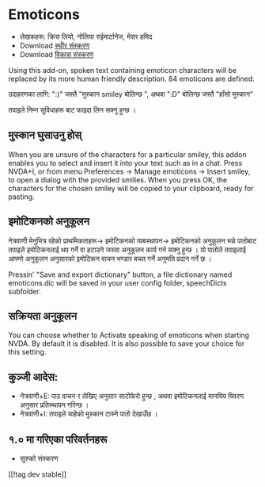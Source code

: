 # Emoticons #

* लेखकहरू: क्रिस लियो, नोलिया रुईमार्टानेज, मेसर हमिद
* Download [स्थीर संस्करण][1]
* Download [विकास संस्करण][2]

Using this add-on, spoken text containing emoticon characters will be
replaced by its more human friendly description.  84 emoticons are defined.

उदाहरणका लागि: ":)" जस्तै "मुस्कान smiley बोलिन्छ ", अथवा  ":D" बोलिन्छ
जस्तै "हाँसो मुस्कान"

तपाइले निम्न सुविधाहरू बाट  फाइदा लिन सक्नु हुन्छ ।

## मुस्कान घुसाउनु होस्  ##

When you are unsure of the characters for a particular smiley, this addon enables you to select and insert it into your text such as in a chat.
Press NVDA+I, or from menu Preferences -> Manage emoticons -> Insert smiley, to open a dialog 
with the provided smilies.
When you press OK, the characters for the chosen smiley will be copied to your clipboard, ready for pasting.


## इमोटिकनको अनुकूलन ##

नेत्रवाणी मेनुभित्र रहेको प्राथमिकताहरू-> इमोटिकनको व्यबस्थापन-> इमोटिकनको अनुकूलन भन्ने पातोबाट तपाइले इमोटिकनलाई  थप गर्ने वा हटाउने जस्ता अनुकूलन कार्य गर्न सक्नु हुन्छ ।
यो पातोले तपाइलाई आफ्नो अनुकूलन अनुसारको इमोटिकन वाचन भण्डार बचत गर्ने अनुमति प्रदान गर्ने छ ।

Pressin' "Save and export dictionary" button, a file dictionary named
emoticons.dic will be saved in your user config folder, speechDicts
subfolder.


## सक्रियता अनुकूलन ##

You can choose whether to Activate speaking of emoticons when starting
NVDA. By default it is disabled.  It is also possible to save your choice
for this setting.

## कुञ्जी आदेस: ##

*	नेत्रवाणी+E: पाठ वाचन र लेखिए अनुसार साटोफेरो हुन्छ  , अथवा इमोटिकनलाई
  मानविय विवरण अनुसार प्रतिस्थापन गरिन्छ ।
*	नेत्रवाणी+I: तपाइले चाहेको मुस्कान टास्ने पातो देखाउँछ ।

## १.० मा गरिएका परिवर्तनहरू ##

* सुरुको संस्करण
 
[[!tag dev stable]]

[1]: http://addons.nvda-project.org/files/get.php?file=emo

[2]: http://addons.nvda-project.org/files/get.php?file=emo-dev
